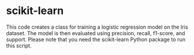 # scikit-learn
This code creates a class for training a logistic regression model on the Iris dataset. The model is then evaluated using precision, recall, f1-score, and support. Please note that you need the scikit-learn Python package to run this script.

